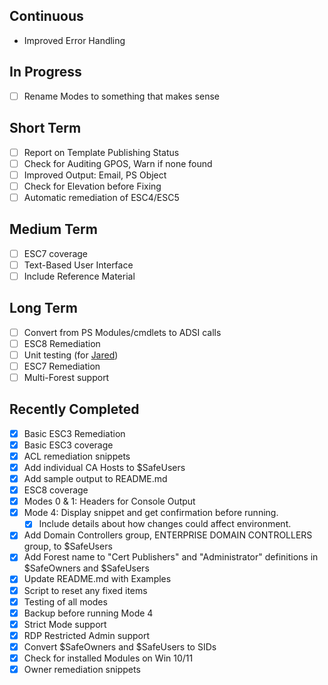## Continuous
- Improved Error Handling

## In Progress
- [ ] Rename Modes to something that makes sense

## Short Term
- [ ] Report on Template Publishing Status
- [ ] Check for Auditing GPOS, Warn if none found
- [ ] Improved Output: Email, PS Object
- [ ] Check for Elevation before Fixing
- [ ] Automatic remediation of ESC4/ESC5

## Medium Term
- [ ] ESC7 coverage
- [ ] Text-Based User Interface
- [ ] Include Reference Material

## Long Term
- [ ] Convert from PS Modules/cmdlets to ADSI calls
- [ ] ESC8 Remediation
- [ ] Unit testing (for [Jared](https://github.com/trimarcjared))
- [ ] ESC7 Remediation
- [ ] Multi-Forest support

## Recently Completed
- [x] Basic ESC3 Remediation
- [x] Basic ESC3 coverage
- [x] ACL remediation snippets
- [x] Add individual CA Hosts to $SafeUsers
- [x] Add sample output to README.md
- [x] ESC8 coverage
- [x] Modes 0 & 1: Headers for Console Output
- [x] Mode 4: Display snippet and get confirmation before running.
  - [x] Include details about how changes could affect environment. 
- [x] Add Domain Controllers group, ENTERPRISE DOMAIN CONTROLLERS group, to $SafeUsers
- [x] Add Forest name to "Cert Publishers" and "Administrator" definitions in $SafeOwners and $SafeUsers
- [x] Update README.md with Examples
- [x] Script to reset any fixed items
- [x] Testing of all modes
- [x] Backup before running Mode 4
- [x] Strict Mode support
- [x] RDP Restricted Admin support
- [x] Convert $SafeOwners and $SafeUsers to SIDs
- [x] Check for installed Modules on Win 10/11
- [x] Owner remediation snippets
